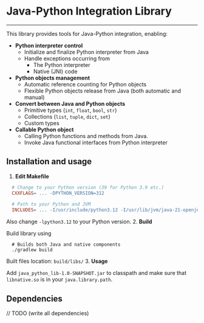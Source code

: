 # Java-Python Integration Library

---

This library provides tools for Java-Python integration, enabling:

* **Python interpreter control**
    * Initialize and finalize Python interpreter from Java
    * Handle exceptions occurring from 
      * The Python interpreter 
      * Native (JNI) code
* **Python objects management**
    * Automatic reference counting for Python objects
    * Flexible Python objects release from Java (both automatic and manual)
* **Convert between Java and Python objects**
    * Primitive types (`int`, `float`, `bool`, `str`)
    * Collections (`list`, `tuple`, `dict`, `set`)
    * Custom types
* **Callable Python object**
    * Calling Python functions and methods from Java.
    * Invoke Java functional interfaces from Python interpreter

## Installation and usage
1. **Edit Makefile**

```Makefile
  # Change to your Python version (39 for Python 3.9 etc.)
  CXXFLAGS= ... -DPYTHON_VERSION=312
  
  # Path to your Python and JVM
  INCLUDES= ... -I/usr/include/python3.12 -I/usr/lib/jvm/java-21-openjdk-amd64/include -I/usr/lib/jvm/java-21-openjdk-amd64/include/linux 
```
Also change `-lpython3.12` to your Python version.
2. **Build**

Build library using

```
  # Builds both Java and native components
  ./gradlew build
```
Built files location: `build/libs/`
3. **Usage**

Add `java_python_lib-1.0-SNAPSHOT.jar` to classpath and make sure that `libnative.so` is in your `java.library.path`.

## Dependencies
// TODO (write all dependencies)